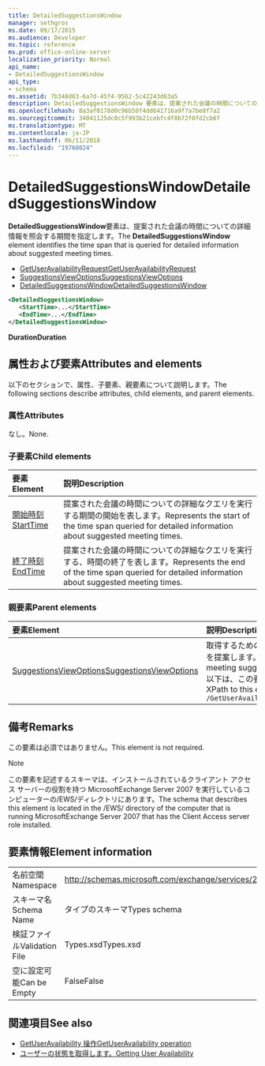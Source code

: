 ```yaml
---
title: DetailedSuggestionsWindow
manager: sethgros
ms.date: 09/17/2015
ms.audience: Developer
ms.topic: reference
ms.prod: office-online-server
localization_priority: Normal
api_name:
- DetailedSuggestionsWindow
api_type:
- schema
ms.assetid: 7b348d63-6a7d-45f4-9562-5c42243d63a5
description: DetailedSuggestionsWindow 要素は、提案された会議の時間についての詳細情報を照会する期間を指定します。
ms.openlocfilehash: 8a3af0178d0c96b50f4dd641716a9f7a7be8f7a2
ms.sourcegitcommit: 34041125dc8c5f993b21cebfc4f8b72f0fd2cb6f
ms.translationtype: MT
ms.contentlocale: ja-JP
ms.lasthandoff: 06/11/2018
ms.locfileid: "19760024"
---
```

# <a name="detailedsuggestionswindow"></a><span data-ttu-id="7a29a-103">DetailedSuggestionsWindow</span><span class="sxs-lookup"><span data-stu-id="7a29a-103">DetailedSuggestionsWindow</span></span>

<span data-ttu-id="7a29a-104">**DetailedSuggestionsWindow**要素は、提案された会議の時間についての詳細情報を照会する期間を指定します。</span><span class="sxs-lookup"><span data-stu-id="7a29a-104">The **DetailedSuggestionsWindow** element identifies the time span that is queried for detailed information about suggested meeting times.</span></span> 
  
- [<span data-ttu-id="7a29a-105">GetUserAvailabilityRequest</span><span class="sxs-lookup"><span data-stu-id="7a29a-105">GetUserAvailabilityRequest</span></span>](getuseravailabilityrequest.md) 
- [<span data-ttu-id="7a29a-106">SuggestionsViewOptions</span><span class="sxs-lookup"><span data-stu-id="7a29a-106">SuggestionsViewOptions</span></span>](suggestionsviewoptions.md) 
- [<span data-ttu-id="7a29a-107">DetailedSuggestionsWindow</span><span class="sxs-lookup"><span data-stu-id="7a29a-107">DetailedSuggestionsWindow</span></span>](detailedsuggestionswindow.md)
  
```xml
<DetailedSuggestionsWindow>
   <StartTime>...</StartTime>
   <EndTime>...</EndTime>
</DetailedSuggestionsWindow>
```

 <span data-ttu-id="7a29a-108">**Duration**</span><span class="sxs-lookup"><span data-stu-id="7a29a-108">**Duration**</span></span>
## <a name="attributes-and-elements"></a><span data-ttu-id="7a29a-109">属性および要素</span><span class="sxs-lookup"><span data-stu-id="7a29a-109">Attributes and elements</span></span>

<span data-ttu-id="7a29a-110">以下のセクションで、属性、子要素、親要素について説明します。</span><span class="sxs-lookup"><span data-stu-id="7a29a-110">The following sections describe attributes, child elements, and parent elements.</span></span>
  
### <a name="attributes"></a><span data-ttu-id="7a29a-111">属性</span><span class="sxs-lookup"><span data-stu-id="7a29a-111">Attributes</span></span>

<span data-ttu-id="7a29a-112">なし。</span><span class="sxs-lookup"><span data-stu-id="7a29a-112">None.</span></span>
  
### <a name="child-elements"></a><span data-ttu-id="7a29a-113">子要素</span><span class="sxs-lookup"><span data-stu-id="7a29a-113">Child elements</span></span>

|<span data-ttu-id="7a29a-114">**要素**</span><span class="sxs-lookup"><span data-stu-id="7a29a-114">**Element**</span></span>|<span data-ttu-id="7a29a-115">**説明**</span><span class="sxs-lookup"><span data-stu-id="7a29a-115">**Description**</span></span>|
|:-----|:-----|
|[<span data-ttu-id="7a29a-116">開始時刻</span><span class="sxs-lookup"><span data-stu-id="7a29a-116">StartTime</span></span>](starttime.md) <br/> |<span data-ttu-id="7a29a-117">提案された会議の時間についての詳細なクエリを実行する期間の開始を表します。</span><span class="sxs-lookup"><span data-stu-id="7a29a-117">Represents the start of the time span queried for detailed information about suggested meeting times.</span></span>  <br/> |
|[<span data-ttu-id="7a29a-118">終了時刻</span><span class="sxs-lookup"><span data-stu-id="7a29a-118">EndTime</span></span>](endtime.md) <br/> |<span data-ttu-id="7a29a-119">提案された会議の時間についての詳細なクエリを実行する、時間の終了を表します。</span><span class="sxs-lookup"><span data-stu-id="7a29a-119">Represents the end of the time span queried for detailed information about suggested meeting times.</span></span>  <br/> |
   
### <a name="parent-elements"></a><span data-ttu-id="7a29a-120">親要素</span><span class="sxs-lookup"><span data-stu-id="7a29a-120">Parent elements</span></span>

|<span data-ttu-id="7a29a-121">**要素**</span><span class="sxs-lookup"><span data-stu-id="7a29a-121">**Element**</span></span>|<span data-ttu-id="7a29a-122">**説明**</span><span class="sxs-lookup"><span data-stu-id="7a29a-122">**Description**</span></span>|
|:-----|:-----|
|[<span data-ttu-id="7a29a-123">SuggestionsViewOptions</span><span class="sxs-lookup"><span data-stu-id="7a29a-123">SuggestionsViewOptions</span></span>](suggestionsviewoptions.md) <br/> |<span data-ttu-id="7a29a-124">取得するためのオプションが含まれています会議の情報を提案します。</span><span class="sxs-lookup"><span data-stu-id="7a29a-124">Contains the options for obtaining meeting suggestion information.</span></span>  <br/> <span data-ttu-id="7a29a-125">以下は、この要素の XPath です。</span><span class="sxs-lookup"><span data-stu-id="7a29a-125">The following is the XPath to this element:</span></span>  <br/>  `/GetUserAvailabilityRequest/SuggestionViewOptions` <br/> |
   
## <a name="remarks"></a><span data-ttu-id="7a29a-126">備考</span><span class="sxs-lookup"><span data-stu-id="7a29a-126">Remarks</span></span>

<span data-ttu-id="7a29a-127">この要素は必須ではありません。</span><span class="sxs-lookup"><span data-stu-id="7a29a-127">This element is not required.</span></span>
  
> [!NOTE]
> <span data-ttu-id="7a29a-128">この要素を記述するスキーマは、インストールされているクライアント アクセス サーバーの役割を持つ MicrosoftExchange Server 2007 を実行しているコンピューターの/EWS/ディレクトリにあります。</span><span class="sxs-lookup"><span data-stu-id="7a29a-128">The schema that describes this element is located in the /EWS/ directory of the computer that is running MicrosoftExchange Server 2007 that has the Client Access server role installed.</span></span> 
  
## <a name="element-information"></a><span data-ttu-id="7a29a-129">要素情報</span><span class="sxs-lookup"><span data-stu-id="7a29a-129">Element information</span></span>

|||
|:-----|:-----|
|<span data-ttu-id="7a29a-130">名前空間</span><span class="sxs-lookup"><span data-stu-id="7a29a-130">Namespace</span></span>  <br/> |http://schemas.microsoft.com/exchange/services/2006/types  <br/> |
|<span data-ttu-id="7a29a-131">スキーマ名</span><span class="sxs-lookup"><span data-stu-id="7a29a-131">Schema Name</span></span>  <br/> |<span data-ttu-id="7a29a-132">タイプのスキーマ</span><span class="sxs-lookup"><span data-stu-id="7a29a-132">Types schema</span></span>  <br/> |
|<span data-ttu-id="7a29a-133">検証ファイル</span><span class="sxs-lookup"><span data-stu-id="7a29a-133">Validation File</span></span>  <br/> |<span data-ttu-id="7a29a-134">Types.xsd</span><span class="sxs-lookup"><span data-stu-id="7a29a-134">Types.xsd</span></span>  <br/> |
|<span data-ttu-id="7a29a-135">空に設定可能</span><span class="sxs-lookup"><span data-stu-id="7a29a-135">Can be Empty</span></span>  <br/> |<span data-ttu-id="7a29a-136">False</span><span class="sxs-lookup"><span data-stu-id="7a29a-136">False</span></span>  <br/> |
   
## <a name="see-also"></a><span data-ttu-id="7a29a-137">関連項目</span><span class="sxs-lookup"><span data-stu-id="7a29a-137">See also</span></span>

- [<span data-ttu-id="7a29a-138">GetUserAvailability 操作</span><span class="sxs-lookup"><span data-stu-id="7a29a-138">GetUserAvailability operation</span></span>](getuseravailability-operation.md)
- [<span data-ttu-id="7a29a-139">ユーザーの状態を取得します。</span><span class="sxs-lookup"><span data-stu-id="7a29a-139">Getting User Availability</span></span>](http://msdn.microsoft.com/library/d4133fcb-9b0f-4e6b-aadf-a389da83516a%28Office.15%29.aspx)


